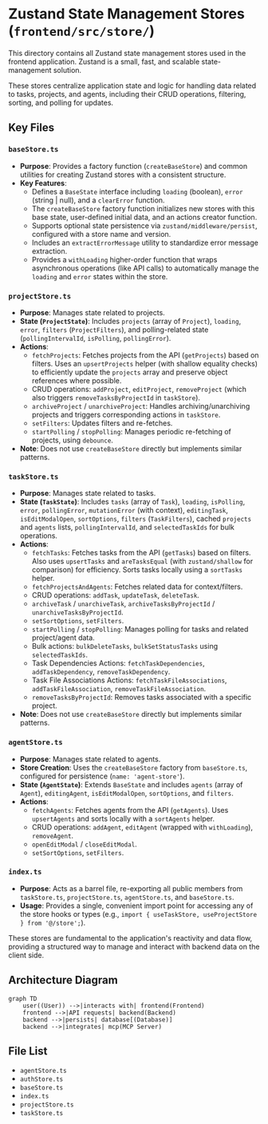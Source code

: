 # Zustand State Management Stores (`frontend/src/store/`)

This directory contains all Zustand state management stores used in the frontend application. Zustand is a small, fast, and scalable state-management solution.

These stores centralize application state and logic for handling data related to tasks, projects, and agents, including their CRUD operations, filtering, sorting, and polling for updates.

## Key Files

### `baseStore.ts`

- **Purpose**: Provides a factory function (`createBaseStore`) and common utilities for creating Zustand stores with a consistent structure.
- **Key Features**:
  - Defines a `BaseState` interface including `loading` (boolean), `error` (string | null), and a `clearError` function.
  - The `createBaseStore` factory function initializes new stores with this base state, user-defined initial data, and an actions creator function.
  - Supports optional state persistence via `zustand/middleware/persist`, configured with a store name and version.
  - Includes an `extractErrorMessage` utility to standardize error message extraction.
  - Provides a `withLoading` higher-order function that wraps asynchronous operations (like API calls) to automatically manage the `loading` and `error` states within the store.

### `projectStore.ts`

- **Purpose**: Manages state related to projects.
- **State (`ProjectState`)**: Includes `projects` (array of `Project`), `loading`, `error`, `filters` (`ProjectFilters`), and polling-related state (`pollingIntervalId`, `isPolling`, `pollingError`).
- **Actions**:
  - `fetchProjects`: Fetches projects from the API (`getProjects`) based on filters. Uses an `upsertProjects` helper (with shallow equality checks) to efficiently update the `projects` array and preserve object references where possible.
  - CRUD operations: `addProject`, `editProject`, `removeProject` (which also triggers `removeTasksByProjectId` in `taskStore`).
  - `archiveProject` / `unarchiveProject`: Handles archiving/unarchiving projects and triggers corresponding actions in `taskStore`.
  - `setFilters`: Updates filters and re-fetches.
  - `startPolling` / `stopPolling`: Manages periodic re-fetching of projects, using `debounce`.
- **Note**: Does not use `createBaseStore` directly but implements similar patterns.

### `taskStore.ts`

- **Purpose**: Manages state related to tasks.
- **State (`TaskState`)**: Includes `tasks` (array of `Task`), `loading`, `isPolling`, `error`, `pollingError`, `mutationError` (with context), `editingTask`, `isEditModalOpen`, `sortOptions`, `filters` (`TaskFilters`), cached `projects` and `agents` lists, `pollingIntervalId`, and `selectedTaskIds` for bulk operations.
- **Actions**:
  - `fetchTasks`: Fetches tasks from the API (`getTasks`) based on filters. Also uses `upsertTasks` and `areTasksEqual` (with `zustand/shallow` for comparison) for efficiency. Sorts tasks locally using a `sortTasks` helper.
  - `fetchProjectsAndAgents`: Fetches related data for context/filters.
  - CRUD operations: `addTask`, `updateTask`, `deleteTask`.
  - `archiveTask` / `unarchiveTask`, `archiveTasksByProjectId` / `unarchiveTasksByProjectId`.
  - `setSortOptions`, `setFilters`.
  - `startPolling` / `stopPolling`: Manages polling for tasks and related project/agent data.
  - Bulk actions: `bulkDeleteTasks`, `bulkSetStatusTasks` using `selectedTaskIds`.
  - Task Dependencies Actions: `fetchTaskDependencies`, `addTaskDependency`, `removeTaskDependency`.
  - Task File Associations Actions: `fetchTaskFileAssociations`, `addTaskFileAssociation`, `removeTaskFileAssociation`.
  - `removeTasksByProjectId`: Removes tasks associated with a specific project.
- **Note**: Does not use `createBaseStore` directly but implements similar patterns.

### `agentStore.ts`

- **Purpose**: Manages state related to agents.
- **Store Creation**: Uses the `createBaseStore` factory from `baseStore.ts`, configured for persistence (`name: 'agent-store'`).
- **State (`AgentState`)**: Extends `BaseState` and includes `agents` (array of `Agent`), `editingAgent`, `isEditModalOpen`, `sortOptions`, and `filters`.
- **Actions**:
  - `fetchAgents`: Fetches agents from the API (`getAgents`). Uses `upsertAgents` and sorts locally with a `sortAgents` helper.
  - CRUD operations: `addAgent`, `editAgent` (wrapped with `withLoading`), `removeAgent`.
  - `openEditModal` / `closeEditModal`.
  - `setSortOptions`, `setFilters`.

### `index.ts`

- **Purpose**: Acts as a barrel file, re-exporting all public members from `taskStore.ts`, `projectStore.ts`, `agentStore.ts`, and `baseStore.ts`.
- **Usage**: Provides a single, convenient import point for accessing any of the store hooks or types (e.g., `import { useTaskStore, useProjectStore } from '@/store';`).

These stores are fundamental to the application's reactivity and data flow, providing a structured way to manage and interact with backend data on the client side.

## Architecture Diagram

```mermaid
graph TD
    user((User)) -->|interacts with| frontend(Frontend)
    frontend -->|API requests| backend(Backend)
    backend -->|persists| database[(Database)]
    backend -->|integrates| mcp(MCP Server)
```

<!-- File List Start -->

## File List

- `agentStore.ts`
- `authStore.ts`
- `baseStore.ts`
- `index.ts`
- `projectStore.ts`
- `taskStore.ts`

<!-- File List End -->
